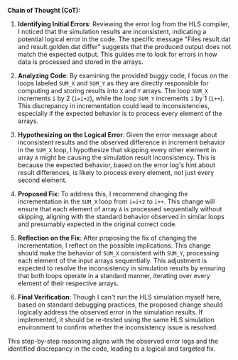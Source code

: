 **Chain of Thought (CoT):**

1. **Identifying Initial Errors**:
   Reviewing the error log from the HLS compiler, I noticed that the simulation results are inconsistent, indicating a potential logical error in the code. The specific message "Files result.dat and result.golden.dat differ" suggests that the produced output does not match the expected output. This guides me to look for errors in how data is processed and stored in the arrays.

2. **Analyzing Code**:
   By examining the provided buggy code, I focus on the loops labeled `SUM_X` and `SUM_Y` as they are directly responsible for computing and storing results into `X` and `Y` arrays. The loop `SUM_X` increments `i` by 2 (`i=i+2`), while the loop `SUM_Y` increments `i` by 1 (`i++`). This discrepancy in incrementation could lead to inconsistencies, especially if the expected behavior is to process every element of the arrays.

3. **Hypothesizing on the Logical Error**:
   Given the error message about inconsistent results and the observed difference in increment behavior in the `SUM_X` loop, I hypothesize that skipping every other element in array `A` might be causing the simulation result inconsistency. This is because the expected behavior, based on the error log's hint about result differences, is likely to process every element, not just every second element.

4. **Proposed Fix**:
   To address this, I recommend changing the incrementation in the `SUM_X` loop from `i=i+2` to `i++`. This change will ensure that each element of array `A` is processed sequentially without skipping, aligning with the standard behavior observed in similar loops and presumably expected in the original correct code.

5. **Reflection on the Fix**:
   After proposing the fix of changing the incrementation, I reflect on the possible implications. This change should make the behavior of `SUM_X` consistent with `SUM_Y`, processing each element of the input arrays sequentially. This adjustment is expected to resolve the inconsistency in simulation results by ensuring that both loops operate in a standard manner, iterating over every element of their respective arrays.

6. **Final Verification**:
   Though I can't run the HLS simulation myself here, based on standard debugging practices, the proposed change should logically address the observed error in the simulation results. If implemented, it should be re-tested using the same HLS simulation environment to confirm whether the inconsistency issue is resolved.

This step-by-step reasoning aligns with the observed error logs and the identified discrepancy in the code, leading to a logical and targeted fix.